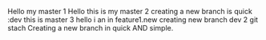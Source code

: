 Hello my master 1
Hello this is my master 2
creating a new branch is quick :dev
this is master 3
hello i an in feature1.new
creating new branch dev 2
git stach
Creating a new branch in quick AND simple.

